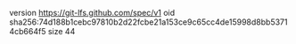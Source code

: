 version https://git-lfs.github.com/spec/v1
oid sha256:74d188b1cebc97810b2d22fcbe21a153ce9c65cc4de15998d8bb53714cb664f5
size 44
